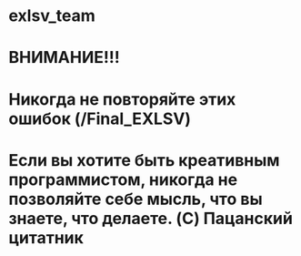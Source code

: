 # exlsv_team
# ВНИМАНИЕ!!!
# Никогда не повторяйте этих ошибок (/Final_EXLSV)
# Если вы хотите быть креативным программистом, никогда не позволяйте себе мысль, что вы знаете, что делаете. (C) Пацанский цитатник
#
